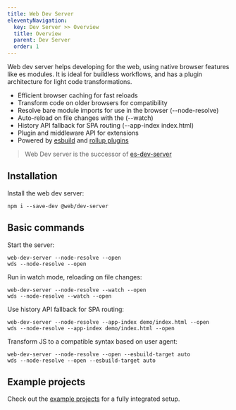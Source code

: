 ```yaml
---
title: Web Dev Server
eleventyNavigation:
  key: Dev Server >> Overview
  title: Overview
  parent: Dev Server
  order: 1
---
```


Web dev server helps developing for the web, using native browser features like es modules. It is ideal for buildless workflows, and has a plugin architecture for light code transformations.

- Efficient browser caching for fast reloads
- Transform code on older browsers for compatibility
- Resolve bare module imports for use in the browser (--node-resolve)
- Auto-reload on file changes with the (--watch)
- History API fallback for SPA routing (--app-index index.html)
- Plugin and middleware API for extensions
- Powered by [esbuild](plugins/esbuild.md) and [rollup plugins](plugins/rollup.md)

> Web Dev server is the successor of [es-dev-server](https://www.npmjs.com/package/es-dev-server)

## Installation

Install the web dev server:

```
npm i --save-dev @web/dev-server
```

## Basic commands

Start the server:

```
web-dev-server --node-resolve --open
wds --node-resolve --open
```

Run in watch mode, reloading on file changes:

```
web-dev-server --node-resolve --watch --open
wds --node-resolve --watch --open
```

Use history API fallback for SPA routing:

```
web-dev-server --node-resolve --app-index demo/index.html --open
wds --node-resolve --app-index demo/index.html --open
```

Transform JS to a compatible syntax based on user agent:

```
web-dev-server --node-resolve --open --esbuild-target auto
wds --node-resolve --open --esbuild-target auto
```

## Example projects

Check out the <a href="https://github.com/modernweb-dev/example-projects" target="_blank" rel="noopener noreferrer">example projects</a> for a fully integrated setup.
